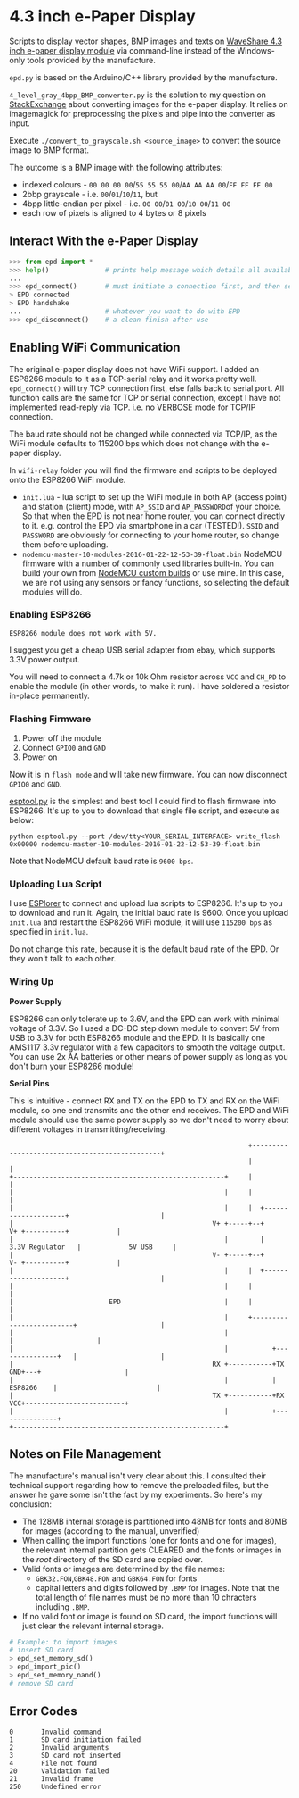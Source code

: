 # 4.3 inch e-Paper Display

Scripts to display vector shapes, BMP images and texts on [WaveShare 4.3 inch e-paper display module](http://www.waveshare.com/wiki/4.3inch_e-Paper) via command-line instead of the Windows-only tools provided by the manufacture.

`epd.py` is based on the Arduino/C++ library provided by the manufacture.

`4_level_gray_4bpp_BMP_converter.py` is the solution to my question on [StackExchange](http://stackoverflow.com/a/35834109/3349573) about converting images for the e-paper display. It relies on imagemagick for preprocessing the pixels and pipe into the converter as input.

Execute `./convert_to_grayscale.sh <source_image>` to convert the source image to BMP format. 

The outcome is a BMP image with the following attributes:
* indexed colours - `00 00 00 00`/`55 55 55 00`/`AA AA AA 00`/`FF FF FF 00`
* 2bbp grayscale - i.e. `00`/`01`/`10`/`11`, but
* 4bpp little-endian per pixel - i.e. `00 00`/`01 00`/`10 00`/`11 00`
* each row of pixels is aligned to 4 bytes or 8 pixels

## Interact With the e-Paper Display

```Python
>>> from epd import *
>>> help()              # prints help message which details all available functions
...
>>> epd_connect()       # must initiate a connection first, and then send commands to EPD
> EPD connected
> EPD handshake
...                     # whatever you want to do with EPD
>>> epd_disconnect()    # a clean finish after use
```

## Enabling WiFi Communication

The original e-paper display does not have WiFi support. I added an ESP8266 module to it as a TCP-serial relay and it works pretty well. `epd_connect()` will try TCP connection first, else falls back to serial port. All function calls are the same for TCP or serial connection, except I have not implemented read-reply via TCP. i.e. no VERBOSE mode for TCP/IP connection.

The baud rate should not be changed while connected via TCP/IP, as the WiFi module defaults to 115200 bps which does not change with the e-paper display.

In `wifi-relay` folder you will find the firmware and scripts to be deployed onto the ESP8266 WiFi module.

* `init.lua` - lua script to set up the WiFi module in both AP (access point) and station (client) mode, with `AP_SSID` and `AP_PASSWORD`of your choice. So that when the EPD is not near home router, you can connect directly to it. e.g. control the EPD via smartphone in a car (TESTED!). `SSID` and `PASSWORD` are obviously for connecting to your home router, so change them before uploading.
* `nodemcu-master-10-modules-2016-01-22-12-53-39-float.bin` NodeMCU firmware with a number of commonly used libraries built-in. You can build your own from [NodeMCU custom builds](https://nodemcu-build.com/) or use mine. In this case, we are not using any sensors or fancy functions, so selecting the default modules will do.

### Enabling ESP8266

`ESP8266 module does not work with 5V.`

I suggest you get a cheap USB serial adapter from ebay, which supports 3.3V power output.

You will need to connect a 4.7k or 10k Ohm resistor across `VCC` and `CH_PD` to enable the module (in other words, to make it run). I have soldered a resistor in-place permanently.

### Flashing Firmware

1. Power off the module
2. Connect `GPIO0` and `GND`
3. Power on

Now it is in `flash mode` and will take new firmware. You can now disconnect `GPIO0` and `GND`.

[esptool.py](https://github.com/espressif/esptool/blob/master/esptool.py) is the simplest and best tool I could find to flash firmware into ESP8266. It's up to you to download that single file script, and execute as below:

    python esptool.py --port /dev/tty<YOUR_SERIAL_INTERFACE> write_flash 0x00000 nodemcu-master-10-modules-2016-01-22-12-53-39-float.bin

Note that NodeMCU default baud rate is `9600 bps`.

### Uploading Lua Script

I use [ESPlorer](https://esp8266.ru/esplorer/) to connect and upload lua scripts to ESP8266. It's up to you to download and run it. Again, the initial baud rate is 9600. Once you upload `init.lua` and restart the ESP8266 WiFi module, it will use `115200 bps` as specified in `init.lua`.

Do not change this rate, because it is the default baud rate of the EPD. Or they won't talk to each other.

### Wiring Up

**Power Supply**

ESP8266 can only tolerate up to 3.6V, and the EPD can work with minimal voltage of 3.3V. So I used a DC-DC step down module to convert 5V from USB to 3.3V for both ESP8266 module and the EPD. It is basically one AMS1117 3.3v regulator with a few capacitors to smooth the voltage output. You can use 2x AA batteries or other means of power supply as long as you don't burn your ESP8266 module!

**Serial Pins**

This is intuitive - connect RX and TX on the EPD to TX and RX on the WiFi module, so one end transmits and the other end receives. The EPD and WiFi module should use the same power supply so we don't need to worry about different voltages in transmitting/receiving.

                                                                +-----------------------------------------------+
                                                                |                                               |
    +-----------------------------------------------------+     |                                               |
    |                                                     |     |                                               |
    |                                                     |     |  +--------------------+                       |
    |                                                  V+ +-----+--+                 V+ +----------+            |
    |                                                     |        |   3.3V Regulator   |            5V USB     |
    |                                                  V- +-----+--+                 V- +----------+            |
    |                                                     |     |  +--------------------+                       |
    |                                                     |     |                                               |
    |                        EPD                          |     |                                               |
    |                                                     |     +-------------------------+                     |
    |                                                     |                               |                     |
    |                                                     |           +---------------+   |                     |
    |                                                  RX +-----------+TX          GND+---+                     |
    |                                                     |           |    ESP8266    |                         |
    |                                                  TX +-----------+RX          VCC+-------------------------+
    |                                                     |           +---------------+
    +-----------------------------------------------------+



## Notes on File Management

The manufacture's manual isn't very clear about this. I consulted their technical support regarding how to remove the preloaded files, but the answer he gave some isn't the fact by my experiments. So here's my conclusion:

* The 128MB internal storage is partitioned into 48MB for fonts and 80MB for images (according to the manual, unverified)
* When calling the import functions (one for fonts and one for images), the relevant internal partition gets CLEARED and the fonts or images in the *root* directory of the SD card are copied over.
* Valid fonts or images are determined by the file names:
  * `GBK32.FON`,`GBK48.FON` and `GBK64.FON` for fonts
  * capital letters and digits followed by `.BMP` for images. Note that the total length of file names must be no more than 10 chracters including `.BMP`.
* If no valid font or image is found on SD card, the import functions will just clear the relevant internal storage.
```Python
# Example: to import images
# insert SD card
> epd_set_memory_sd()
> epd_import_pic()
> epd_set_memory_nand()
# remove SD card
```

## Error Codes

```
0       Invalid command
1       SD card initiation failed
2       Invalid arguments
3       SD card not inserted
4       File not found
20      Validation failed
21      Invalid frame
250     Undefined error
```